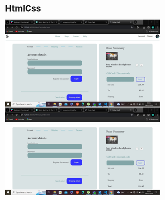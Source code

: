# HtmlCss
![alt text](https://github.com/mcnentom/HtmlCss/blob/ordercard/assets/SharedScreenshot1.jpg)
![alt text](https://github.com/mcnentom/HtmlCss/blob/ordercard/assets/sharedScreenshot2.jpg)
